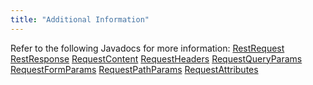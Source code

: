 ```yaml
---
title: "Additional Information"
---
```


Refer to the following Javadocs for more information:
<tree>
<node-0><java-class>[RestRequest]({{API_DOCS}}/org/apache/juneau/rest/RestRequest.html)</java-class></node-0>
<node-0><java-class>[RestResponse]({{API_DOCS}}/org/apache/juneau/rest/RestResponse.html)</java-class></node-0>
<node-0><java-class>[RequestContent]({{API_DOCS}}/org/apache/juneau/rest/httppart/RequestContent.html)</java-class></node-0>
<node-0><java-class>[RequestHeaders]({{API_DOCS}}/org/apache/juneau/rest/httppart/RequestHeaders.html)</java-class></node-0>
<node-0><java-class>[RequestQueryParams]({{API_DOCS}}/org/apache/juneau/rest/httppart/RequestQueryParams.html)</java-class></node-0>
<node-0><java-class>[RequestFormParams]({{API_DOCS}}/org/apache/juneau/rest/httppart/RequestFormParams.html)</java-class></node-0>
<node-0><java-class>[RequestPathParams]({{API_DOCS}}/org/apache/juneau/rest/httppart/RequestPathParams.html)</java-class></node-0>
<node-0><java-class>[RequestAttributes]({{API_DOCS}}/org/apache/juneau/rest/httppart/RequestAttributes.html)</java-class></node-0>
</tree>
